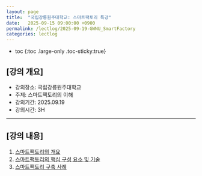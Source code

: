 ```yaml
---
layout: page
title:  "국립강릉원주대학교: 스마트팩토리 특강"
date:   2025-09-15 09:00:00 +0900
permalink: /lectlog/2025-09-19-GWNU_SmartFactory
categories: lectlog
---
```

* toc
{:toc .large-only .toc-sticky:true}

## [강의 개요]

* 강의장소: 국립강릉원주대학교
* 주제: 스마트팩토리의 이해
* 강의기간: 2025.09.19
* 강의시간: 3H

---

## [강의 내용]

1. [스마트팩토리의 개요](/materials/S06-01-01-01_01-SmartFactoryOverview)
2. [스마트팩토리의 핵심 구성 요소 및 기술](/materials/S06-01-03-01_01-SmartFactoryComponents)
3. [스마트팩토리 구축 사례](/materials/S06-01-04-01_01-SmartFactorySuccessStories)
